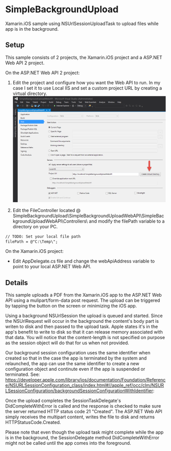 SimpleBackgroundUpload
======================

Xamarin.iOS sample using NSUrlSessionUploadTask to upload files while app is in the background.

Setup
-------

This sample consists of 2 projects, the Xamarin.iOS project and a ASP.NET Web API 2 project.

On the ASP.NET Web API 2 project:
1. Edit the project and configure how you want the Web API to run. In my case I set it to use Local IIS and set a custom project URL by creating a virtual directory.
![WebAPIProjectSettings](Screenshots/WebAPIProjectSettings.png)

2. Edit the FileController located @ SimpleBackgroundUpload\SimpleBackgroundUploadWebAPI\SimpleBackgroundUploadWebAPI\Controllers\ and modify the filePath variable to a directory on your PC.

```
// TODO: Set your local file path
filePath = @"C:\Temp\";
```


On the Xamarin.iOS project:
- Edit AppDelegate.cs file and change the webApiAddress variable to point to your local ASP.NET Web API.


Details
-------

This sample uploads a PDF from the Xamarin.iOS app to the ASP.NET Web API using a mulipart/form-data post request. The upload can be triggered by tapping the button on the screen or minimizing the iOS app.

Using a background NSUrlSession the upload is queued and started. Since the NSUrlRequest will occur in the background the content's body part is writen to disk and then passed to the upload task. Apple states it's in the app's benefit to write to disk so that it can release memory associated with that data. You will notice that the content-length is not specified on purpose as the session object will do that for us when not provided.

Our background session configuration uses the same identifier when created so that in the case the app is terminated by the system and relaunched, the app can use the same identifier to create a new configuration object and continute even if the app is suspended or terminated. See: https://developer.apple.com/library/ios/documentation/Foundation/Reference/NSURLSessionConfiguration_class/index.html#//apple_ref/occ/clm/NSURLSessionConfiguration/backgroundSessionConfigurationWithIdentifier:

Once the upload completes the SessionTaskDelegate's DidCompleteWithError is called and the response is checked to make sure the server returned HTTP status code 21 "Created". The ASP.NET Web API simply receives the multipart content, writes the file to disk and returns HTTPStatusCode.Created.

Please note that even though the upload task might complete while the app is in the background, the SessionDelegate method DidCompleteWithError might not be called until the app comes into the foreground.